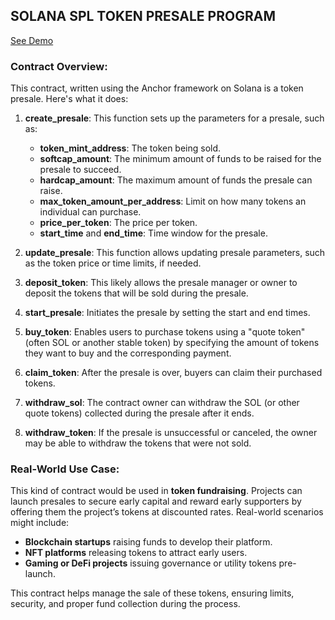 ## SOLANA SPL TOKEN PRESALE PROGRAM ##

<a href="https://firebasestorage.googleapis.com/v0/b/ashar-2023.appspot.com/o/screen_record.mp4?alt=media" > See Demo </a>

### Contract Overview:

This contract, written using the Anchor framework on Solana is a token presale. Here's what it does:

1. **create_presale**: This function sets up the parameters for a presale, such as:
   - **token_mint_address**: The token being sold.
   - **softcap_amount**: The minimum amount of funds to be raised for the presale to succeed.
   - **hardcap_amount**: The maximum amount of funds the presale can raise.
   - **max_token_amount_per_address**: Limit on how many tokens an individual can purchase.
   - **price_per_token**: The price per token.
   - **start_time** and **end_time**: Time window for the presale.

2. **update_presale**: This function allows updating presale parameters, such as the token price or time limits, if needed.

3. **deposit_token**: This likely allows the presale manager or owner to deposit the tokens that will be sold during the presale.

4. **start_presale**: Initiates the presale by setting the start and end times.

5. **buy_token**: Enables users to purchase tokens using a "quote token" (often SOL or another stable token) by specifying the amount of tokens they want to buy and the corresponding payment.

6. **claim_token**: After the presale is over, buyers can claim their purchased tokens.

7. **withdraw_sol**: The contract owner can withdraw the SOL (or other quote tokens) collected during the presale after it ends.

8. **withdraw_token**: If the presale is unsuccessful or canceled, the owner may be able to withdraw the tokens that were not sold.

### Real-World Use Case:

This kind of contract would be used in **token fundraising**. Projects can launch presales to secure early capital and reward early supporters by offering them the project’s tokens at discounted rates. Real-world scenarios might include:
- **Blockchain startups** raising funds to develop their platform.
- **NFT platforms** releasing tokens to attract early users.
- **Gaming or DeFi projects** issuing governance or utility tokens pre-launch.

This contract helps manage the sale of these tokens, ensuring limits, security, and proper fund collection during the process.
